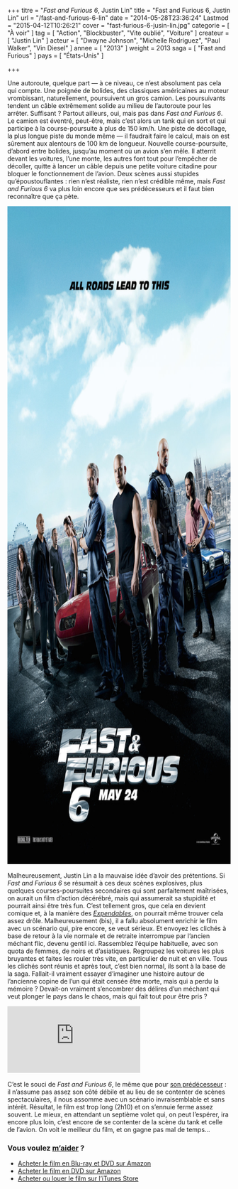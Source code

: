 +++
titre = "<em>Fast and Furious 6</em>, Justin Lin"
title = "Fast and Furious 6, Justin Lin"
url = "/fast-and-furious-6-lin"
date = "2014-05-28T23:36:24"
Lastmod = "2015-04-12T10:26:21"
cover = "fast-furious-6-jusin-lin.jpg"
categorie = [ "À voir" ]
tag = [ "Action", "Blockbuster", "Vite oublié", "Voiture" ]
createur = [ "Justin Lin" ]
acteur = [ "Dwayne Johnson", "Michelle Rodriguez", "Paul Walker", "Vin Diesel" ]
annee = [ "2013" ]
weight = 2013
saga = [ "Fast and Furious" ]
pays = [ "États-Unis" ]

+++

<p>Une autoroute, quelque part — à ce niveau, ce n’est absolument pas cela qui compte. Une poignée de bolides, des classiques américaines au moteur vrombissant, naturellement, poursuivent un gros camion. Les poursuivants tendent un câble extrêmement solide au milieu de l’autoroute pour les arrêter. Suffisant ? Partout ailleurs, oui, mais pas dans <em>Fast and Furious 6</em>. Le camion est éventré, peut-être, mais c’est alors un tank qui en sort et qui participe à la course-poursuite à plus de 150 km/h. Une piste de décollage, la plus longue piste du monde même — il faudrait faire le calcul, mais on est sûrement aux alentours de 100 km de longueur. Nouvelle course-poursuite, d’abord entre bolides, jusqu’au moment où un avion s’en mêle. Il atterrit devant les voitures, l’une monte, les autres font tout pour l’empêcher de décoller, quitte à lancer un câble depuis une petite voiture citadine pour bloquer le fonctionnement de l’avion. Deux scènes aussi stupides qu’époustouflantes : rien n’est réaliste, rien n’est crédible même, mais <em>Fast and Furious 6</em> va plus loin encore que ses prédécesseurs et il faut bien reconnaître que ça pète.</p>
<div style="text-align:center;"><img class="aligncenter" src="fast-and-furious-6-lin.jpg" alt="Fast and furious 6 lin" title="fast-and-furious-6-lin.jpg" width="1000" height="1481" /></div>
<p>Malheureusement, Justin Lin a la mauvaise idée d’avoir des prétentions. Si <em>Fast and Furious 6</em> se résumait à ces deux scènes explosives, plus quelques courses-poursuites secondaires qui sont parfaitement maîtrisées, on aurait un film d’action décérébré, mais qui assumerait sa stupidité et pourrait ainsi être très fun. C’est tellement gros, que cela en devient comique et, à la manière des <a href="http://voiretmanger.fr/saga/expendables/"><em>Expendables</em></a>, on pourrait même trouver cela assez drôle. Malheureusement (bis), il a fallu absolument enrichir le film avec un scénario qui, pire encore, se veut sérieux. Et envoyez les clichés à base de retour à la vie normale et de retraite interrompue par l’ancien méchant flic, devenu gentil ici. Rassemblez l’équipe habituelle, avec son quota de femmes, de noirs et d’asiatiques. Regroupez les voitures les plus bruyantes et faites les rouler très vite, en particulier de nuit et en ville. Tous les clichés sont réunis et après tout, c’est bien normal, ils sont à la base de la saga. Fallait-il vraiment essayer d’imaginer une histoire autour de l’ancienne copine de l’un qui était censée être morte, mais qui a perdu la mémoire ? Devait-on vraiment s’encombrer des délires d’un méchant qui veut plonger le pays dans le chaos, mais qui fait tout pour être pris ?</p>
<div class="video-container"><iframe class="aligncenter" src="https://www.youtube.com/embed/2VZnMa_sNXQ" frameborder="0" allowfullscreen></iframe></div>
<p>C’est le souci de <em>Fast and Furious 6</em>, le même que pour <a href="http://voiretmanger.fr/fast-and-furious-5-lin/">son prédécesseur</a> : il n’assume pas assez son côté débile et au lieu de se contenter de scènes spectaculaires, il nous assomme avec un scénario invraisemblable et sans intérêt. Résultat, le film est trop long (2h10) et on s’ennuie ferme assez souvent. Le mieux, en attendant un septième volet qui, on peut l’espérer, ira encore plus loin, c’est encore de se contenter de la scène du tank et celle de l’avion. On voit le meilleur du film, et on gagne pas mal de temps…</p>
<div class="amazon">
<h3>Vous voulez <a href="http://voiretmanger.fr/soutien/">m’aider</a> ?</h3>
<ul>
<li><a href="http://www.amazon.fr/gp/product/B00CXLKI4C/ref=as_li_ss_tl?ie=UTF8&amp;tag=leblogdenic07-21&amp;linkCode=as2&amp;camp=1642&amp;creative=19458&amp;creativeASIN=B00CXLKI4C">Acheter le film en Blu-ray et DVD sur Amazon</a></li>
<li><a href="http://www.amazon.fr/gp/product/B00CXLKHNO/ref=as_li_ss_tl?ie=UTF8&amp;tag=leblogdenic07-21&amp;linkCode=as2&amp;camp=1642&amp;creative=19458&amp;creativeASIN=B00CXLKHNO">Acheter le film en DVD sur Amazon</a></li>
<li><a href="https://itunes.apple.com/fr/movie/fast-furious-6/id664571799">Acheter ou louer le film sur l’iTunes Store</a></li>
</ul>
</div>

